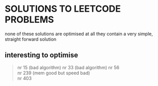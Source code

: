 # SOLUTIONS TO LEETCODE PROBLEMS 

none of these solutions are optimised at all 
they contain a very simple, straight forward 
solution

## interesting to optimise

> nr 15  (bad algorithm)
> nr 33  (bad algorithm)
> nr 56  
> nr 239 (mem good but speed bad)  
> nr 403  

